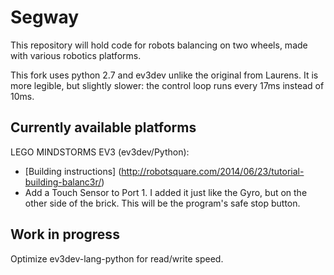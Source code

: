 # Segway
This repository will hold code for robots balancing on two wheels, made with various robotics platforms.

This fork uses python 2.7 and ev3dev unlike the original from Laurens. It is more legible, but slightly slower: the control
loop runs every 17ms instead of 10ms.

## Currently available platforms

LEGO MINDSTORMS EV3 (ev3dev/Python):

- [Building instructions] (http://robotsquare.com/2014/06/23/tutorial-building-balanc3r/)
- Add a Touch Sensor to Port 1. I added it just like the Gyro, but on the other side of the brick. This will be the program's safe stop button.


## Work in progress

Optimize ev3dev-lang-python for read/write speed.
